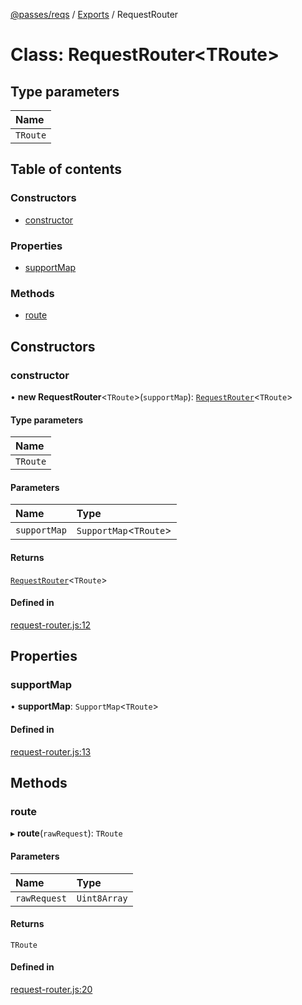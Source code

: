 [@passes/reqs](../README.md) / [Exports](../modules.md) / RequestRouter

# Class: RequestRouter\<TRoute\>

## Type parameters

| Name |
| :------ |
| `TRoute` |

## Table of contents

### Constructors

- [constructor](RequestRouter.md#constructor)

### Properties

- [supportMap](RequestRouter.md#supportmap)

### Methods

- [route](RequestRouter.md#route)

## Constructors

### constructor

• **new RequestRouter**\<`TRoute`\>(`supportMap`): [`RequestRouter`](RequestRouter.md)\<`TRoute`\>

#### Type parameters

| Name |
| :------ |
| `TRoute` |

#### Parameters

| Name | Type |
| :------ | :------ |
| `supportMap` | `SupportMap`\<`TRoute`\> |

#### Returns

[`RequestRouter`](RequestRouter.md)\<`TRoute`\>

#### Defined in

[request-router.js:12](https://github.com/passes-org/passes/blob/40b5de2/packages/reqs/src/request-router.js#L12)

## Properties

### supportMap

• **supportMap**: `SupportMap`\<`TRoute`\>

#### Defined in

[request-router.js:13](https://github.com/passes-org/passes/blob/40b5de2/packages/reqs/src/request-router.js#L13)

## Methods

### route

▸ **route**(`rawRequest`): `TRoute`

#### Parameters

| Name | Type |
| :------ | :------ |
| `rawRequest` | `Uint8Array` |

#### Returns

`TRoute`

#### Defined in

[request-router.js:20](https://github.com/passes-org/passes/blob/40b5de2/packages/reqs/src/request-router.js#L20)
